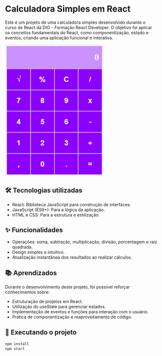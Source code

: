 # Calculadora Simples em React

Este é um projeto de uma calculadora simples desenvolvido durante o curso de React da DIO - Formação React Developer. O objetivo foi aplicar os conceitos fundamentais do React, como componentização, estado e eventos, criando uma aplicação funcional e interativa. 
 
![interface calculadora](src/img/interface.png)

## 🛠️ Tecnologias utilizadas
- React: Biblioteca JavaScript para construção de interfaces.  
- JavaScript (ES6+): Para a lógica da aplicação.  
- HTML e CSS: Para a estrutura e estilização.

## ✨ Funcionalidades
- Operações: soma, subtração, multiplicação, divisão, porcentagem e raíz quadrada.
- Design simples e intuitivo.
- Atualização instantânea dos resultados ao realizar cálculos.
## 📚 Aprendizados
Durante o desenvolvimento deste projeto, foi possível reforçar conhecimentos sobre:

- Estruturação de projetos em React.
- Utilização do useState para gerenciar estados.
- Implementação de eventos e funções para interação com o usuário.
- Prática de componentização e reaproveitamento de código.

## 🚀 Executando o projeto

```
npm install
npm start
```
